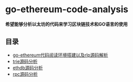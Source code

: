 # go-ethereum-code-analysis

**希望能够分析以太坊的代码来学习区块链技术和GO语言的使用**


## 目录

- [go-ethereum代码阅读环境搭建以及rlp源码解析](/rlp源码解析.md)
- [trie源码分析](/trie%20源码分析.md)
- [ethdb源码分析](/ethdb源码分析.md)
- [rpc源码分析](/rpc%20源码分析.md)
